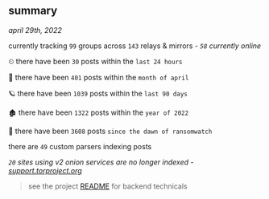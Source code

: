 
## summary
_april 29th, 2022_

currently tracking `99` groups across `143` relays & mirrors - _`58` currently online_

⏲ there have been `30` posts within the `last 24 hours`

🦈 there have been `401` posts within the `month of april`

🪐 there have been `1039` posts within the `last 90 days`

🏚 there have been `1322` posts within the `year of 2022`

🦕 there have been `3608` posts `since the dawn of ransomwatch`

there are `49` custom parsers indexing posts

_`20` sites using v2 onion services are no longer indexed - [support.torproject.org](https://support.torproject.org/onionservices/v2-deprecation/)_

> see the project [README](https://github.com/thetanz/ransomwatch#ransomwatch--) for backend technicals

